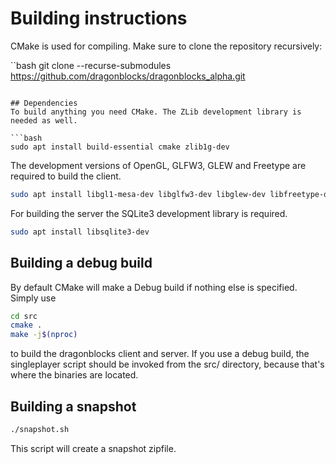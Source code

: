 # Building instructions

CMake is used for compiling. Make sure to clone the repository recursively:

``bash
git clone --recurse-submodules https://github.com/dragonblocks/dragonblocks_alpha.git
```

## Dependencies
To build anything you need CMake. The ZLib development library is needed as well.

```bash
sudo apt install build-essential cmake zlib1g-dev
```

The development versions of OpenGL, GLFW3, GLEW and Freetype are required to build the client.

```bash
sudo apt install libgl1-mesa-dev libglfw3-dev libglew-dev libfreetype-dev
```

For building the server the SQLite3 development library is required.

```bash
sudo apt install libsqlite3-dev
```

## Building a debug build
By default CMake will make a Debug build if nothing else is specified. Simply use

```bash
cd src
cmake .
make -j$(nproc)
```

to build the dragonblocks client and server.
If you use a debug build, the singleplayer script should be invoked from the src/ directory, because that's where the binaries are located.

## Building a snapshot

```bash
./snapshot.sh
```
This script will create a snapshot zipfile.
